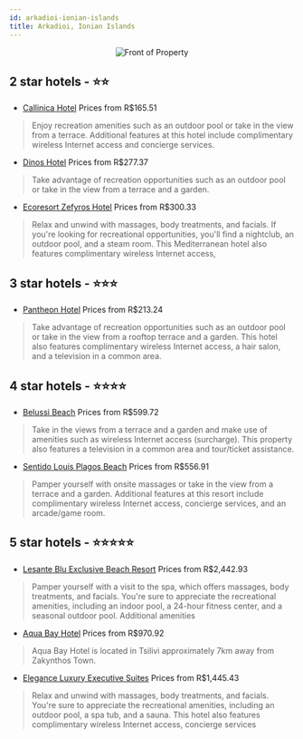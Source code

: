 ```yaml
---
id: arkadioi-ionian-islands
title: Arkadioi, Ionian Islands
---
```


<center><img src="https://i.travelapi.com/hotels/16000000/15240000/15235000/15234911/29d484f2_z.jpg" alt="Front of Property" /></center>


##  2 star hotels - ⭐️⭐️

-    [Callinica Hotel](https://us.hurb.com/hotels/arkadioi/callinica-hotel-JNP-JP00609H?cmp=18055) Prices from R$165.51
   > Enjoy recreation amenities such as an outdoor pool or take in the view from a terrace. Additional features at this hotel include complimentary wireless Internet access and concierge services.
-    [Dinos Hotel](https://us.hurb.com/hotels/arkadioi/dinos-hotel-JNP-JP853247?cmp=18055) Prices from R$277.37
   > Take advantage of recreation opportunities such as an outdoor pool or take in the view from a terrace and a garden.
-    [Ecoresort Zefyros Hotel](https://us.hurb.com/hotels/arkadioi/ecoresort-zefyros-hotel-JNP-JP755944?cmp=18055) Prices from R$300.33
   > Relax and unwind with massages, body treatments, and facials. If you're looking for recreational opportunities, you'll find a nightclub, an outdoor pool, and a steam room. This Mediterranean hotel also features complimentary wireless Internet access,

##  3 star hotels - ⭐️⭐️⭐️

-    [Pantheon Hotel](https://us.hurb.com/hotels/arkadioi/pantheon-hotel-JNP-JP754955?cmp=18055) Prices from R$213.24
   > Take advantage of recreation opportunities such as an outdoor pool or take in the view from a rooftop terrace and a garden. This hotel also features complimentary wireless Internet access, a hair salon, and a television in a common area.

##  4 star hotels - ⭐️⭐️⭐️⭐️

-    [Belussi Beach](https://us.hurb.com/hotels/arkadioi/belussi-beach-JNP-JP103826?cmp=18055) Prices from R$599.72
   > Take in the views from a terrace and a garden and make use of amenities such as wireless Internet access (surcharge). This property also features a television in a common area and tour/ticket assistance.
-    [Sentido Louis Plagos Beach](https://us.hurb.com/hotels/arkadioi/sentido-louis-plagos-beach-JNP-JP122125?cmp=18055) Prices from R$556.91
   > Pamper yourself with onsite massages or take in the view from a terrace and a garden. Additional features at this resort include complimentary wireless Internet access, concierge services, and an arcade/game room.

##  5 star hotels - ⭐️⭐️⭐️⭐️⭐️

-    [Lesante Blu Exclusive Beach Resort](https://us.hurb.com/hotels/arkadioi/lesante-blu-exclusive-beach-resort-JNP-JP00569R?cmp=18055) Prices from R$2,442.93
   > Pamper yourself with a visit to the spa, which offers massages, body treatments, and facials. You're sure to appreciate the recreational amenities, including an indoor pool, a 24-hour fitness center, and a seasonal outdoor pool. Additional amenities 
-    [Aqua Bay Hotel](https://us.hurb.com/hotels/arkadioi/aqua-bay-hotel-JNP-JP461475?cmp=18055) Prices from R$970.92
   > Aqua Bay Hotel is located in Tsilivi approximately 7km away from Zakynthos Town.
-    [Elegance Luxury Executive Suites](https://us.hurb.com/hotels/arkadioi/elegance-luxury-executive-suites-JNP-JP926022?cmp=18055) Prices from R$1,445.43
   > Relax and unwind with massages, body treatments, and facials. You're sure to appreciate the recreational amenities, including an outdoor pool, a spa tub, and a sauna. This hotel also features complimentary wireless Internet access, concierge services
